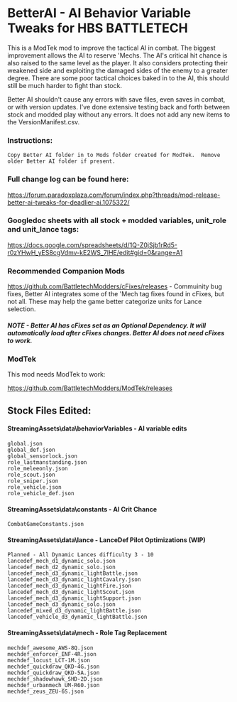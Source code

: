 # BetterAI - AI Behavior Variable Tweaks for HBS BATTLETECH
This is a ModTek mod to improve the tactical AI in combat.  The biggest improvement allows the AI to reserve 'Mechs.  The AI's critical hit chance is also raised to the same level as the player.  It also considers protecting their weakened side and exploiting the damaged sides of the enemy to a greater degree.  There are some poor tactical choices baked in to the AI, this should still be much harder to fight than stock.  

Better AI shouldn't cause any errors with save files, even saves in combat, or with version updates.  I've done extensive testing back and forth between stock and modded play without any errors.  It does not add any new items to the VersionManifest.csv.

### Instructions:

    Copy Better AI folder in to Mods folder created for ModTek.  Remove older Better AI folder if present.

### Full change log can be found here:

https://forum.paradoxplaza.com/forum/index.php?threads/mod-release-better-ai-tweaks-for-deadlier-ai.1075322/

### Googledoc sheets with all stock + modded variables, unit_role and unit_lance tags:

https://docs.google.com/spreadsheets/d/1Q-Z0jSjb1rRd5-r0zYHwH_yES8cgVdmv-kE2WS_7lHE/edit#gid=0&range=A1

### Recommended Companion Mods

https://github.com/BattletechModders/cFixes/releases - Commuinity bug fixes, Better AI integrates some of the 'Mech tag fixes found in cFixes, but not all.  These may help the game better categorize units for Lance selection.

#####  NOTE - Better AI has cFixes set as an Optional Dependency.  It will automatically load after cFixes changes.  Better AI does not need cFixes to work.

### ModTek
This mod needs ModTek to work:

https://github.com/BattletechModders/ModTek/releases

## Stock Files Edited:
#### StreamingAssets\data\behaviorVariables - AI variable edits
    global.json
    global_def.json
    global_sensorlock.json
    role_lastmanstanding.json
    role_meleeonly.json
    role_scout.json
    role_sniper.json
    role_vehicle.json
    role_vehicle_def.json

#### StreamingAssets\data\constants - AI Crit Chance
    CombatGameConstants.json

#### StreamingAssets\data\lance - LanceDef Pilot Optimizations (WIP)
    Planned - All Dynamic Lances difficulty 3 - 10
    lancedef_mech_d1_dynamic_solo.json
    lancedef_mech_d2_dynamic_solo.json
    lancedef_mech_d3_dynamic_lightBattle.json
    lancedef_mech_d3_dynamic_lightCavalry.json
    lancedef_mech_d3_dynamic_lightFire.json
    lancedef_mech_d3_dynamic_lightScout.json
    lancedef_mech_d3_dynamic_lightSupport.json
    lancedef_mech_d3_dynamic_solo.json
    lancedef_mixed_d3_dynamic_lightBattle.json
    lancedef_vehicle_d3_dynamic_lightBattle.json

#### StreamingAssets\data\mech - Role Tag Replacement
    mechdef_awesome_AWS-8Q.json
    mechdef_enforcer_ENF-4R.json
    mechdef_locust_LCT-1M.json
    mechdef_quickdraw_QKD-4G.json
    mechdef_quickdraw_QKD-5A.json
    mechdef_shadowhawk_SHD-2D.json
    mechdef_urbanmech_UM-R60.json
    mechdef_zeus_ZEU-6S.json
